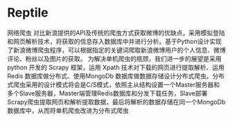 # Reptile
网络爬虫
对比新浪提供的API及传统的爬虫方式获取微博的优缺点，采用模拟登陆和网页解析技术，将获取的信息存入数据库中并进行分析。基于Python设计实现了新浪微博爬虫程序，可以根据指定的关键词爬取新浪微博用户的个人信息、微博评论、粉丝以及图片的获取。
为解决单机爬虫的瓶颈，我们进一步的展望是采用 python 开发的 Scrapy 框架，运用 Xpath 技术对下载的网页进行提取解析、运用 Redis 数据库做分布式、使用MongoDb 数据库做数据存储设计分布式爬虫。分布式爬虫采用的设计模式将会是C/S模式，依照主从结构设置一个Master服务器和多个Slave服务器，Master端管理Redis数据库和分发下载任务，Slave部署Scrapy爬虫提取网页和解析提取数据，最后将解析的数据存储在同一个MongoDb数据库中，从而将单机爬虫改进为分布式爬虫
